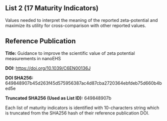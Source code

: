 ## List 2 (17 Maturity Indicators)

Values needed to interpret the meaning of the reported zeta-potential and maximize its utility for cross-comparison with other reported values.

## Reference Publication

**Title:** Guidance to improve the scientific value of zeta potential measurements in nanoEHS

**DOI:** https://doi.org/10.1039/C6EN00136J

**DOI SHA256:** 649848907b45d263f45d575956387ac4d87cba2720364ebfdeb75d660b4bed5e

**Truncated SHA256 (Used as List ID):** 649848907b

Each list of maturity indicators is identified with 10-characters string which is truncated from the SHA256 hash of their reference publication DOI.